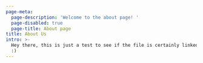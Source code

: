 ```yaml
---
page-meta:
  page-description: 'Welcome to the about page! '
  page-disabled: true
  page-title: About page
title: About Us
intro: >-
  Hey there, this is just a test to see if the file is certainly linked properly
  :)
---
```


